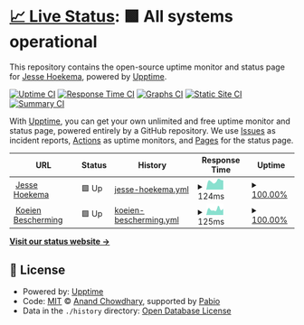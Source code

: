 # [📈 Live Status](https://JesseHoekema.github.io/jessehoekemacom-upptime): <!--live status--> **🟩 All systems operational**

This repository contains the open-source uptime monitor and status page for [Jesse Hoekema](https://www.jessehoekema.com/), powered by [Upptime](https://github.com/upptime/upptime).

[![Uptime CI](https://github.com/JesseHoekema/jessehoekemacom-upptime/workflows/Uptime%20CI/badge.svg)](https://github.com/JesseHoekema/jessehoekemacom-upptime/actions?query=workflow%3A%22Uptime+CI%22)
[![Response Time CI](https://github.com/JesseHoekema/jessehoekemacom-upptime/workflows/Response%20Time%20CI/badge.svg)](https://github.com/JesseHoekema/jessehoekemacom-upptime/actions?query=workflow%3A%22Response+Time+CI%22)
[![Graphs CI](https://github.com/JesseHoekema/jessehoekemacom-upptime/workflows/Graphs%20CI/badge.svg)](https://github.com/JesseHoekema/jessehoekemacom-upptime/actions?query=workflow%3A%22Graphs+CI%22)
[![Static Site CI](https://github.com/JesseHoekema/jessehoekemacom-upptime/workflows/Static%20Site%20CI/badge.svg)](https://github.com/JesseHoekema/jessehoekemacom-upptime/actions?query=workflow%3A%22Static+Site+CI%22)
[![Summary CI](https://github.com/JesseHoekema/jessehoekemacom-upptime/workflows/Summary%20CI/badge.svg)](https://github.com/JesseHoekema/jessehoekemacom-upptime/actions?query=workflow%3A%22Summary+CI%22)

With [Upptime](https://upptime.js.org), you can get your own unlimited and free uptime monitor and status page, powered entirely by a GitHub repository. We use [Issues](https://github.com/JesseHoekema/jessehoekemacom-upptime/issues) as incident reports, [Actions](https://github.com/JesseHoekema/jessehoekemacom-upptime/actions) as uptime monitors, and [Pages](https://JesseHoekema.github.io/jessehoekemacom-upptime) for the status page.

<!--start: status pages-->
<!-- This summary is generated by Upptime (https://github.com/upptime/upptime) -->
<!-- Do not edit this manually, your changes will be overwritten -->
<!-- prettier-ignore -->
| URL | Status | History | Response Time | Uptime |
| --- | ------ | ------- | ------------- | ------ |
| <img alt="" src="https://icons.duckduckgo.com/ip3/jessehoekema.com.ico" height="13"> [Jesse Hoekema](https://jessehoekema.com) | 🟩 Up | [jesse-hoekema.yml](https://github.com/JesseHoekema/jessehoekemacom-upptime/commits/HEAD/history/jesse-hoekema.yml) | <details><summary><img alt="Response time graph" src="./graphs/jesse-hoekema/response-time-week.png" height="20"> 124ms</summary><br><a href="https://JesseHoekema.github.io/jessehoekemacom-upptime/history/jesse-hoekema"><img alt="Response time 132" src="https://img.shields.io/endpoint?url=https%3A%2F%2Fraw.githubusercontent.com%2FJesseHoekema%2Fjessehoekemacom-upptime%2FHEAD%2Fapi%2Fjesse-hoekema%2Fresponse-time.json"></a><br><a href="https://JesseHoekema.github.io/jessehoekemacom-upptime/history/jesse-hoekema"><img alt="24-hour response time 153" src="https://img.shields.io/endpoint?url=https%3A%2F%2Fraw.githubusercontent.com%2FJesseHoekema%2Fjessehoekemacom-upptime%2FHEAD%2Fapi%2Fjesse-hoekema%2Fresponse-time-day.json"></a><br><a href="https://JesseHoekema.github.io/jessehoekemacom-upptime/history/jesse-hoekema"><img alt="7-day response time 124" src="https://img.shields.io/endpoint?url=https%3A%2F%2Fraw.githubusercontent.com%2FJesseHoekema%2Fjessehoekemacom-upptime%2FHEAD%2Fapi%2Fjesse-hoekema%2Fresponse-time-week.json"></a><br><a href="https://JesseHoekema.github.io/jessehoekemacom-upptime/history/jesse-hoekema"><img alt="30-day response time 132" src="https://img.shields.io/endpoint?url=https%3A%2F%2Fraw.githubusercontent.com%2FJesseHoekema%2Fjessehoekemacom-upptime%2FHEAD%2Fapi%2Fjesse-hoekema%2Fresponse-time-month.json"></a><br><a href="https://JesseHoekema.github.io/jessehoekemacom-upptime/history/jesse-hoekema"><img alt="1-year response time 132" src="https://img.shields.io/endpoint?url=https%3A%2F%2Fraw.githubusercontent.com%2FJesseHoekema%2Fjessehoekemacom-upptime%2FHEAD%2Fapi%2Fjesse-hoekema%2Fresponse-time-year.json"></a></details> | <details><summary><a href="https://JesseHoekema.github.io/jessehoekemacom-upptime/history/jesse-hoekema">100.00%</a></summary><a href="https://JesseHoekema.github.io/jessehoekemacom-upptime/history/jesse-hoekema"><img alt="All-time uptime 100.00%" src="https://img.shields.io/endpoint?url=https%3A%2F%2Fraw.githubusercontent.com%2FJesseHoekema%2Fjessehoekemacom-upptime%2FHEAD%2Fapi%2Fjesse-hoekema%2Fuptime.json"></a><br><a href="https://JesseHoekema.github.io/jessehoekemacom-upptime/history/jesse-hoekema"><img alt="24-hour uptime 100.00%" src="https://img.shields.io/endpoint?url=https%3A%2F%2Fraw.githubusercontent.com%2FJesseHoekema%2Fjessehoekemacom-upptime%2FHEAD%2Fapi%2Fjesse-hoekema%2Fuptime-day.json"></a><br><a href="https://JesseHoekema.github.io/jessehoekemacom-upptime/history/jesse-hoekema"><img alt="7-day uptime 100.00%" src="https://img.shields.io/endpoint?url=https%3A%2F%2Fraw.githubusercontent.com%2FJesseHoekema%2Fjessehoekemacom-upptime%2FHEAD%2Fapi%2Fjesse-hoekema%2Fuptime-week.json"></a><br><a href="https://JesseHoekema.github.io/jessehoekemacom-upptime/history/jesse-hoekema"><img alt="30-day uptime 100.00%" src="https://img.shields.io/endpoint?url=https%3A%2F%2Fraw.githubusercontent.com%2FJesseHoekema%2Fjessehoekemacom-upptime%2FHEAD%2Fapi%2Fjesse-hoekema%2Fuptime-month.json"></a><br><a href="https://JesseHoekema.github.io/jessehoekemacom-upptime/history/jesse-hoekema"><img alt="1-year uptime 100.00%" src="https://img.shields.io/endpoint?url=https%3A%2F%2Fraw.githubusercontent.com%2FJesseHoekema%2Fjessehoekemacom-upptime%2FHEAD%2Fapi%2Fjesse-hoekema%2Fuptime-year.json"></a></details>
| <img alt="" src="https://icons.duckduckgo.com/ip3/koeienbescherming.nl.ico" height="13"> [Koeien Bescherming](https://koeienbescherming.nl) | 🟩 Up | [koeien-bescherming.yml](https://github.com/JesseHoekema/jessehoekemacom-upptime/commits/HEAD/history/koeien-bescherming.yml) | <details><summary><img alt="Response time graph" src="./graphs/koeien-bescherming/response-time-week.png" height="20"> 125ms</summary><br><a href="https://JesseHoekema.github.io/jessehoekemacom-upptime/history/koeien-bescherming"><img alt="Response time 124" src="https://img.shields.io/endpoint?url=https%3A%2F%2Fraw.githubusercontent.com%2FJesseHoekema%2Fjessehoekemacom-upptime%2FHEAD%2Fapi%2Fkoeien-bescherming%2Fresponse-time.json"></a><br><a href="https://JesseHoekema.github.io/jessehoekemacom-upptime/history/koeien-bescherming"><img alt="24-hour response time 165" src="https://img.shields.io/endpoint?url=https%3A%2F%2Fraw.githubusercontent.com%2FJesseHoekema%2Fjessehoekemacom-upptime%2FHEAD%2Fapi%2Fkoeien-bescherming%2Fresponse-time-day.json"></a><br><a href="https://JesseHoekema.github.io/jessehoekemacom-upptime/history/koeien-bescherming"><img alt="7-day response time 125" src="https://img.shields.io/endpoint?url=https%3A%2F%2Fraw.githubusercontent.com%2FJesseHoekema%2Fjessehoekemacom-upptime%2FHEAD%2Fapi%2Fkoeien-bescherming%2Fresponse-time-week.json"></a><br><a href="https://JesseHoekema.github.io/jessehoekemacom-upptime/history/koeien-bescherming"><img alt="30-day response time 124" src="https://img.shields.io/endpoint?url=https%3A%2F%2Fraw.githubusercontent.com%2FJesseHoekema%2Fjessehoekemacom-upptime%2FHEAD%2Fapi%2Fkoeien-bescherming%2Fresponse-time-month.json"></a><br><a href="https://JesseHoekema.github.io/jessehoekemacom-upptime/history/koeien-bescherming"><img alt="1-year response time 124" src="https://img.shields.io/endpoint?url=https%3A%2F%2Fraw.githubusercontent.com%2FJesseHoekema%2Fjessehoekemacom-upptime%2FHEAD%2Fapi%2Fkoeien-bescherming%2Fresponse-time-year.json"></a></details> | <details><summary><a href="https://JesseHoekema.github.io/jessehoekemacom-upptime/history/koeien-bescherming">100.00%</a></summary><a href="https://JesseHoekema.github.io/jessehoekemacom-upptime/history/koeien-bescherming"><img alt="All-time uptime 100.00%" src="https://img.shields.io/endpoint?url=https%3A%2F%2Fraw.githubusercontent.com%2FJesseHoekema%2Fjessehoekemacom-upptime%2FHEAD%2Fapi%2Fkoeien-bescherming%2Fuptime.json"></a><br><a href="https://JesseHoekema.github.io/jessehoekemacom-upptime/history/koeien-bescherming"><img alt="24-hour uptime 100.00%" src="https://img.shields.io/endpoint?url=https%3A%2F%2Fraw.githubusercontent.com%2FJesseHoekema%2Fjessehoekemacom-upptime%2FHEAD%2Fapi%2Fkoeien-bescherming%2Fuptime-day.json"></a><br><a href="https://JesseHoekema.github.io/jessehoekemacom-upptime/history/koeien-bescherming"><img alt="7-day uptime 100.00%" src="https://img.shields.io/endpoint?url=https%3A%2F%2Fraw.githubusercontent.com%2FJesseHoekema%2Fjessehoekemacom-upptime%2FHEAD%2Fapi%2Fkoeien-bescherming%2Fuptime-week.json"></a><br><a href="https://JesseHoekema.github.io/jessehoekemacom-upptime/history/koeien-bescherming"><img alt="30-day uptime 100.00%" src="https://img.shields.io/endpoint?url=https%3A%2F%2Fraw.githubusercontent.com%2FJesseHoekema%2Fjessehoekemacom-upptime%2FHEAD%2Fapi%2Fkoeien-bescherming%2Fuptime-month.json"></a><br><a href="https://JesseHoekema.github.io/jessehoekemacom-upptime/history/koeien-bescherming"><img alt="1-year uptime 100.00%" src="https://img.shields.io/endpoint?url=https%3A%2F%2Fraw.githubusercontent.com%2FJesseHoekema%2Fjessehoekemacom-upptime%2FHEAD%2Fapi%2Fkoeien-bescherming%2Fuptime-year.json"></a></details>

<!--end: status pages-->

[**Visit our status website →**](https://JesseHoekema.github.io/jessehoekemacom-upptime)

## 📄 License

- Powered by: [Upptime](https://github.com/upptime/upptime)
- Code: [MIT](./LICENSE) © [Anand Chowdhary](https://anandchowdhary.com), supported by [Pabio](https://pabio.com)
- Data in the `./history` directory: [Open Database License](https://opendatacommons.org/licenses/odbl/1-0/)
